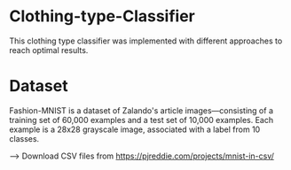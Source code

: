 # Clothing-type-Classifier
This clothing type classifier was implemented with different approaches to reach optimal results.
# Dataset
Fashion-MNIST is a dataset of Zalando's article images—consisting of a training set of 60,000 examples and a test set of 10,000 examples. Each example is a 28x28 grayscale image, associated with a label from 10 classes.


--> Download CSV files from https://pjreddie.com/projects/mnist-in-csv/
